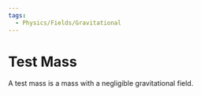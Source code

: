 ```yaml
---
tags:
  - Physics/Fields/Gravitational
---
```

# Test Mass
A test mass is a mass with a negligible gravitational field.